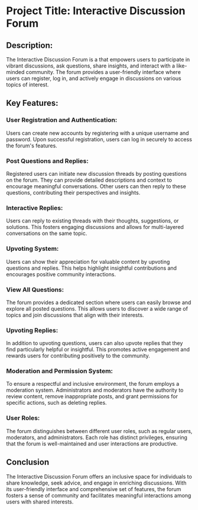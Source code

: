 # Project Title: Interactive Discussion Forum

## Description:
The Interactive Discussion Forum is a that empowers users to participate in vibrant discussions, ask questions, share insights, and interact with a like-minded community. The forum provides a user-friendly interface where users can register, log in, and actively engage in discussions on various topics of interest.

## Key Features:

### User Registration and Authentication:
Users can create new accounts by registering with a unique username and password. Upon successful registration, users can log in securely to access the forum's features.

### Post Questions and Replies:
Registered users can initiate new discussion threads by posting questions on the forum. They can provide detailed descriptions and context to encourage meaningful conversations. Other users can then reply to these questions, contributing their perspectives and insights.

### Interactive Replies:
Users can reply to existing threads with their thoughts, suggestions, or solutions. This fosters engaging discussions and allows for multi-layered conversations on the same topic.

### Upvoting System:
Users can show their appreciation for valuable content by upvoting questions and replies. This helps highlight insightful contributions and encourages positive community interactions.

### View All Questions:
The forum provides a dedicated section where users can easily browse and explore all posted questions. This allows users to discover a wide range of topics and join discussions that align with their interests.

### Upvoting Replies:
In addition to upvoting questions, users can also upvote replies that they find particularly helpful or insightful. This promotes active engagement and rewards users for contributing positively to the community.

### Moderation and Permission System:
To ensure a respectful and inclusive environment, the forum employs a moderation system. Administrators and moderators have the authority to review content, remove inappropriate posts, and grant permissions for specific actions, such as deleting replies.

### User Roles:
The forum distinguishes between different user roles, such as regular users, moderators, and administrators. Each role has distinct privileges, ensuring that the forum is well-maintained and user interactions are productive.

## Conclusion
The Interactive Discussion Forum offers an inclusive space for individuals to share knowledge, seek advice, and engage in enriching discussions. With its user-friendly interface and comprehensive set of features, the forum fosters a sense of community and facilitates meaningful interactions among users with shared interests.

